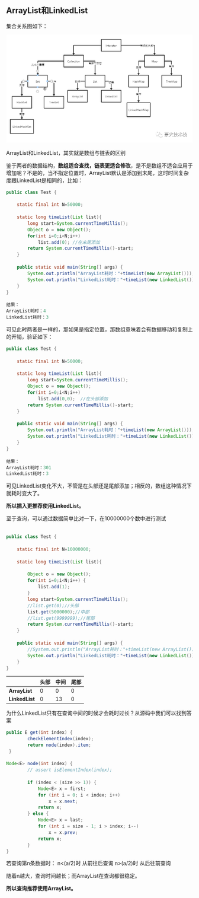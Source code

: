 ## ArrayList和LinkedList

集合关系图如下：

![Interator](../images/Interator.png)

ArrayList和LinkedList，其实就是数组与链表的区别



鉴于两者的数据结构，**数组适合查找，链表更适合修改**，是不是数组不适合应用于增加呢？不是的，当不指定位置时，ArrayList默认是添加到末尾，这时时间复杂度跟LinkedList是相同的，比如：

```java
public class Test {
    
    static final int N=50000;
    
    static long timeList(List list){
        long start=System.currentTimeMillis();
        Object o = new Object();
        for(int i=0;i<N;i++)
            list.add(0); //在末尾添加
        return System.currentTimeMillis()-start;
    }
    
    public static void main(String[] args) {
        System.out.println("ArrayList耗时："+timeList(new ArrayList()));
        System.out.println("LinkedList耗时："+timeList(new LinkedList()));
    }
}

结果：
ArrayList耗时：4
LinkedList耗时：3
```



可见此时两者是一样的，那如果是指定位置，那数组意味着会有数据移动和复制上的开销，验证如下：

```java
public class Test {

    static final int N=50000;

    static long timeList(List list){
        long start=System.currentTimeMillis();
        Object o = new Object();
        for(int i=0;i<N;i++)
            list.add(0,0);  //在头部添加
        return System.currentTimeMillis()-start;
    }

    public static void main(String[] args) {
        System.out.println("ArrayList耗时："+timeList(new ArrayList()));
        System.out.println("LinkedList耗时："+timeList(new LinkedList()));
    }
}

结果：
ArrayList耗时：301
LinkedList耗时：3
```



可见LinkedList变化不大，不管是在头部还是尾部添加；相反的，数组这种情况下就耗时变大了。

**所以插入更推荐使用LinkedList。**



至于查询，可以通过数据简单比对一下，在10000000个数中进行测试

```java

public class Test {

    static final int N=10000000;

    static long timeList(List list){

        Object o = new Object();
        for(int i=0;i<N;i++) {
            list.add(1);
        }
        long start=System.currentTimeMillis();
        //list.get(0);//头部
        list.get(5000000);//中部
        //list.get(9999999);//尾部
        return System.currentTimeMillis()-start;
    }

    public static void main(String[] args) {
        //System.out.println("ArrayList耗时："+timeList(new ArrayList()));
        System.out.println("LinkedList耗时："+timeList(new LinkedList()));
    }
}
```



|                | **头部** | **中间** | **尾部** |
| -------------- | ------ | ------ | ------ |
| **ArrayList**  | 0      | 0      | 0      |
| **LinkedList** | 0      | 13     | 0      |



为什么LinkedList只有在查询中间的时候才会耗时过长？从源码中我们可以找到答案

```java
public E get(int index) {
        checkElementIndex(index);
        return node(index).item;
 }

Node<E> node(int index) {
        // assert isElementIndex(index);

        if (index < (size >> 1)) {
            Node<E> x = first;
            for (int i = 0; i < index; i++)
                x = x.next;
            return x;
        } else {
            Node<E> x = last;
            for (int i = size - 1; i > index; i--)
                x = x.prev;
            return x;
        }
}

```



若查询第n条数据时：
n<(a/2)时 从前往后查询
n>(a/2)时 从后往前查询

随着n越大，查询时间越长；而ArrayList在查询都很稳定。



**所以查询推荐使用ArrayList。**